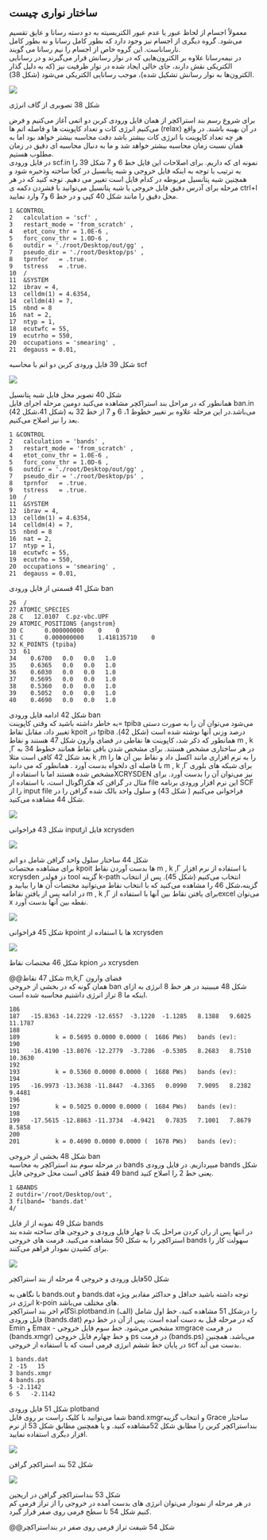 ## ساختار نواری چیست

معمولاُ اجسام از لحاظ عبور یا عدم عبور الکتریسیته به دو دسته رسانا و عایق تقسیم می‌شود. گروه دیگری از اجسام نیز وجود دارد که بطور کامل رسانا و نه بطور کامل نارساناست. این گروه خاص از اجسام را نیم رسانا می گویند.  
در نیمه‌رسانا علاوه بر الکترون‌هایی که در نوار رسانش قرار می‌گیرند و در رسانایی الکتریکی نقش دارند، جای خالی ایجاد شده در نوار ظرفیت نیز \(که به دلیل گذار الکترون‌ها به نوار رسانش تشکیل شده\)، موجب رسانایی الکتریکی می‌شود \(شکل 38\).

![](/assets/38.png)

شکل 38 تصویری از گاف انرژی

برای شروع رسم بند استراکچر از همان فایل ورودی کربن دو اتمی آغاز می‌کنیم و فرض می‌کنیم انرژی کات و تعداد کاپوینت ها و فاصله اتم ها \(relax\) در آن بهینه باشند. در واقع هر چه تعداد کاپوینت با انرژی کات بیشتر باشد دقت محاسبه بیشتر خواهد بود اما به همان نسبت زمان محاسبه بیشتر خواهد شد و ما به دنبال محاسبه ای دقیق در زمان مطلوب هستیم.  
در فایل ورودی scf.in  نمونه ای که داریم. برای اصلاحات این فایل خط 6 و 7 شکل 39 را به ترتیب با توجه به اینکه فایل خروجی و شبه پتانسیل در کجا ساخته وذخیره شود و همچنین شبه پتانسیل مربوطه در کدام فایل است تغییر می دهیم. توجه کنید که در هر مرحله برای آدرس دقیق فایل خروجی یا شبه پتانسیل می‌توانید با فشردن دکمه ی ctrl+l  محل دقیق را مانند شکل 40 کپی و در خط 6 و7 وارد نمایید.

```
1 &CONTROL
2   calculation = 'scf' ,
3   restart_mode = 'from_scratch' ,
4   etot_conv_thr = 1.0E-6 ,
5   forc_conv_thr = 1.0D-6 ,
6   outdir = './root/Desktop/out/gg' ,
7   pseudo_dir = './root/Desktop/ps' ,
8   tprnfor   = .true.
9   tstress   = .true.
10  /
11  &SYSTEM
12  ibrav = 4,
13  celldm(1) = 4.6354,
14  celldm(4) = 7,
15  nbnd = 8
16  nat = 2,
17  ntyp = 1,
18  ecutwfc = 55, 
19  ecutrho = 550,
20  occupations = 'smearing' ,
21  degauss = 0.01,
```

شکل 39   فایل ورودی کربن دو اتم با محاسبه scf

![](/assets/40.png)

شکل 40 تصویر محل فایل شبه پتانسیل  
همانطور که در مراحل بند استراکچر مشاهده می‌کنید دومین مرحله اجرای فایل ban.in  \(شکل 41،شکل 42\) می‌باشد.در این مرحله علاوه بر تغییر خطوط 1، 6 و 7 از خط 32 به بعد را نیز اصلاح می‌کنیم.

```
1 &CONTROL
2   calculation = 'bands' ,
3   restart_mode = 'from_scratch' ,
4   etot_conv_thr = 1.0E-6 ,
5   forc_conv_thr = 1.0D-6 ,
6   outdir = './root/Desktop/out/gg' ,
7   pseudo_dir = './root/Desktop/ps' ,
8   tprnfor   = .true.
9   tstress   = .true.
10  /
11  &SYSTEM
12  ibrav = 4,
13  celldm(1) = 4.6354,
14  celldm(4) = 7,
15  nbnd = 8
16  nat = 2,
17  ntyp = 1,
18  ecutwfc = 55, 
19  ecutrho = 550,
20  occupations = 'smearing' ,
21  degauss = 0.01,
```

شکل 41 قسمتی از فایل ورودی ban

```
26  /
27 ATOMIC_SPECIES 
28 C   12.0107  C.pz-vbc.UPF 
29 ATOMIC_POSITIONS {angstrom} 
30 C      0.000000000    0    0
31 C      0.000000000    1.418135710    0
32 K_POINTS {tpiba}
33  61
34    0.6700   0.0   0.0   1.0
35    0.6365   0.0   0.0   1.0
36    0.6030   0.0   0.0   1.0
37    0.5695   0.0   0.0   1.0
38    0.5360   0.0   0.0   1.0
39    0.5052   0.0   0.0   1.0
40    0.4690   0.0   0.0   1.0
```

شکل 42  ادامه فایل ورودی ban  
به خاطر داشته باشید که وقتی کاپوینت= tpiba می‌شود می‌توان آن را به صورت دستی تغییر داد، مقابل نقاط kpoit  در tpiba درصد وزنی آنها نوشته شده است \(شکل 42\). همانطور که ذکر شد، کاپوینت ها نقاطی در فضای وارون شکل 47 هستند و نقاط m , k ,Г  در هر ساختاری مشخص هستند. برای مشخص شدن باقی نقاط همانند خطوط 34 به بعد شکل 42 کافی است مثلا k ,m را به نرم افزاری مانند اکسل داد و نقاط بین آن ها را با فاصله ای دلخواه بدست آورد . همانطور که می دانید m , k ,Г برای شبکه های بلوری مشخص شده هستند اما با استفاده ازXCRYSDEN  نیز می‌توان آن را بدست آورد. برای مثال در گرافن که هکزاگونال است، با استفاده از file این نرم افزار ورودی برنامه SCF  را از  input file فراخوانی می‌کنیم \( شکل 43\) و سلول واحد بالک شده گرافن  را در شکل 44 مشاهده می‌کنید.

![](/assets/43.png)

شکل 43 فراخوانی  inputفایل از xcrysden

![](/assets/44.png)

شکل 44 ساختار  سلول واحد گرافن شامل دو اتم  
برای مشاهده مختصات kpoit ها بدست آوردن نقاط  m , k ,Г با استفاده از نرم افزار xcrysden دز فولدر tool  گزینه k-path  انتخاب می‌کنیم \(شکل 45\). پس از انتخاب گزینه،شکل 46 را مشاهده می‌کنید که با انتخاب نقاط می‌توانید مختصات آن ها را بیابید و در ادامه پس از یافتن نقاط m , k ,Г برای یافتن نقاط بین آنها با استفاده ازexcel  می‌توان x نقطه بین آنها بدست آورد.

![](/assets/45.png)

شکل 45 فراخوانی kpoint  ها  با استفاده از xcrysden

![](/assets/46.png)

شکل 46 مختصات نقاط kpion در xcrysden



@@شکل 47 نقاط m,k,Г فضای وارون  
همان گونه که در بخشی از خروجی ban  شکل 48 میبینید در هر خط 8 انرژی به ازای اینکه ما 8 تراز انرژی داشتیم محاسبه شده است.

```
186
187   -15.8363 -14.2229 -12.6557  -3.1220  -1.1285   8.1388   9.6025  11.1787
188
189          k = 0.5695 0.0000 0.0000 (  1686 PWs)   bands (ev):
190
191   -16.4190 -13.8076 -12.2779  -3.7286  -0.5305   8.2683   8.7510  10.3630
192
193          k = 0.5360 0.0000 0.0000 (  1688 PWs)   bands (ev):
194
195   -16.9973 -13.3638 -11.8447  -4.3365   0.0990   7.9095   8.2382   9.4481
196
197          k = 0.5025 0.0000 0.0000 (  1684 PWs)   bands (ev):
198
199   -17.5615 -12.8863 -11.3734  -4.9421   0.7835   7.1001   7.8679   8.5858
200
201          k = 0.4690 0.0000 0.0000 (  1678 PWs)   bands (ev):
```

شکل 48  بخشی از خروجی ban  
در مرحله سوم بند استراکچر به محاسبه bands  میپردازیم. در فایل ورودی bands   شکل 49  فقط کافی است محل خروجی فایل band  یعنی خط 2 را اصلاح کنید.

```
1 &BANDS
2 outdir='/root/Desktop/out',
3 filband= 'bands.dat'
4/
```

شکل 49 نمونه از از فایل bands  
در انتها پس از ران کردن مراحل یک تا چهار فایل ورودی و خروجی های ساخته شده بند استراکچر را به شکل 50 مشاهده می‌کنید. فرمت های خروجی  bands سهولت کار را برای کشیدن نمودار فراهم می‌کنند.

![](/assets/50.png)

شکل 50فایل ورودی و خروجی 4 مرحله از بند استراکچر

با نگاهی به bands.out و bands.dat توجه داشته باشید حداقل و حداکثر مقادیر ویژه انرژی در  k-poin های مختلف می‌باشد.  
گام اخر بند استراکچرSi.plotband.in را درشکل 51 مشاهده کنید، خط اول شامل \(الف\) فایل ورودی  \(bands.dat\) که  در مرحله قبل به دست آمده است. پس از آن در خط دوم Emin  و Emax  -  مشخص می‌شود. خط سوم فایل خروجی xmgrace  در فرمت  \(bands.xmgr\) و خط چهارم فایل خروجی ps  در فرمت \(bands.ps\) می‌باشد. همچنین در پایان خط ششم انرژی فرمی است که با استفاده از خروجی  scf بدست می آید.

```
1 bands.dat
2 -15   15
3 bands.xmgr
4 bands.ps
5 -2.1142
6 5   -2.1142
```

شکل 51 فایل ورودی plotband  
شما می‌توانید با کلیک راست بر روی فایل  band.xmgrو انتخاب گزینه Grace  ساختار بنداستراکچر کربن را مطابق  شکل 52مشاهده کنید. و یا همچنین مطابق  شکل 53 از نرم افزار دیگری استفاده نمایید.

![](/assets/52.png)

شکل 52 بند استراکچر گرافن

![](/assets/53.jpg)

شکل 53 بنداستراکچر گرافن در اریجین  
در هر مرحله از نمودار می‌توان انرژی های بدست آمده در خروجی را از تراز فرمی کم کنیم شکل 54 تا سطح فرمی روی صفر قرار گیرد.

@@شکل 54 شیفت تراز فرمی روی صفر در بنداستراکچر

